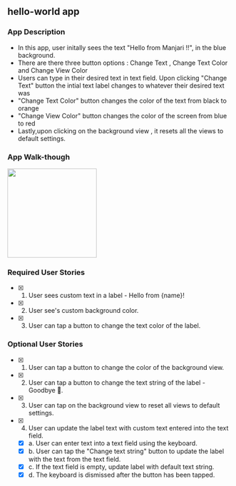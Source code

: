 ## hello-world app

### App Description
* In this app, user initally sees the text "Hello from Manjari !!", in the blue background. 
* There are there three button options : Change Text , Change Text Color and Change View Color
* Users can type in their desired text in text field. Upon clicking "Change Text" button the intial text label changes to whatever their desired text was
* "Change Text Color" button changes the color of the text from black to orange
* "Change View Color" button changes the color of the screen from blue to red
* Lastly,upon clicking on the background view , it resets all the views to default settings.

### App Walk-though
<img src="recordit.co/X5YlI9TV2c.gif
" width=200><br>

### Required User Stories
- [x] 1. User sees custom text in a label - Hello from {name}!
- [x] 2. User see's custom background color.
- [x] 3. User can tap a button to change the text color of the label.

### Optional User Stories
- [x] 1. User can tap a button to change the color of the background view.
- [x] 2. User can tap a button to change the text string of the label - Goodbye 👋.
- [x] 3. User can tap on the background view to reset all views to default settings.
- [x] 4. User can update the label text with custom text entered into the text field.
   - [x] a. User can enter text into a text field using the keyboard.
   - [x] b. User can tap the "Change text string" button to update the label with the text from the text field.
   - [x] c. If the text field is empty, update label with default text string.
   - [x] d. The keyboard is dismissed after the button has been tapped.
